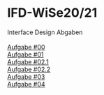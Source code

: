 # IFD-WiSe20/21
Interface Design Abgaben <br><br>
<a href="Aufgabe 0/Interface Design_Aufgabe _00.pdf">Aufgabe #00</a><br>
<a href="Aufgabe 1/Interface Design_Aufgabe_01.pdf">Aufgabe #01 </a><br>
<a href="Aufgaeb 2/Interface Design_Aufgabe_02_1.md">Aufgabe #02.1</a><br>
<a href="Aufgabe 2/Interface Design_Aufgabe_02_2.pdf">Aufgabe #02.2</a><br>
<a href="https://ks9p82.axshare.com/#id=nstwam&p=page_1">Aufgabe #03</a><br>
<a href="Aufgabe 4/Interface Design_Aufgabe_04_Flow ChartV2.pdf.pdf">Aufgabe #04</a><br>

